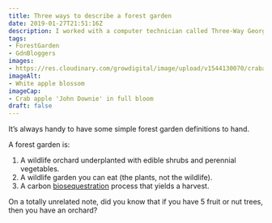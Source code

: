 ```yaml
---
title: Three ways to describe a forest garden
date: 2019-01-27T21:51:16Z
description: I worked with a computer technician called Three-Way George. If you asked him how to do something, he’d always reply “Well, there are three ways…”. Likewise, there are (at least) three ways to describe a forest garden.
tags: 
- ForestGarden
- GdnBloggers
images: 
- https://res.cloudinary.com/growdigital/image/upload/v1544130070/crabapple-41314675045.jpg
imageAlt: 
- White apple blossom
imageCap:
- Crab apple 'John Downie' in full bloom
draft: false
---
```


It’s always handy to have some simple forest garden definitions to hand.

A forest garden is:

1. A wildlife orchard underplanted with edible shrubs and perennial vegetables.
2. A wildlife garden you can eat (the plants, not the wildlife).
3. A carbon [biosequestration](https://en.wikipedia.org/wiki/Biosequestration) process that yields a harvest.

On a totally unrelated note, did you know that if you have 5 fruit or nut trees, then you have an orchard?

